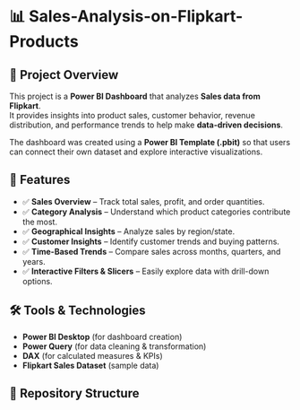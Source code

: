 # 📊 Sales-Analysis-on-Flipkart-Products

## 🚀 Project Overview  
This project is a **Power BI Dashboard** that analyzes **Sales data from Flipkart**.  
It provides insights into product sales, customer behavior, revenue distribution, and performance trends to help make **data-driven decisions**.  

The dashboard was created using a **Power BI Template (.pbit)** so that users can connect their own dataset and explore interactive visualizations.  



## 📂 Features  
- ✅ **Sales Overview** – Track total sales, profit, and order quantities.  
- ✅ **Category Analysis** – Understand which product categories contribute the most.  
- ✅ **Geographical Insights** – Analyze sales by region/state.  
- ✅ **Customer Insights** – Identify customer trends and buying patterns.  
- ✅ **Time-Based Trends** – Compare sales across months, quarters, and years.  
- ✅ **Interactive Filters & Slicers** – Easily explore data with drill-down options.  



## 🛠️ Tools & Technologies  
- **Power BI Desktop** (for dashboard creation)  
- **Power Query** (for data cleaning & transformation)  
- **DAX** (for calculated measures & KPIs)  
- **Flipkart Sales Dataset** (sample data)  



## 📁 Repository Structure  
